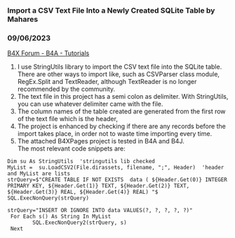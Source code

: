 ### Import a CSV Text File Into a Newly Created SQLite Table by Mahares
### 09/06/2023
[B4X Forum - B4A - Tutorials](https://www.b4x.com/android/forum/threads/150342/)

1. I use StringUtils library to import the CSV text file into the SQLite table. There are other ways to import like, such as CSVParser class module, RegEx.Split and TextReader, although TextReader is no longer recommended by the community.  
2. The text file in this project has a semi colon as delimiter. With StringUtils, you can use whatever delimiter came with the file.  
3. The column names of the table created are generated from the first row of the text file which is the header,  
4. The project is enhanced by checking if there are any records before the import takes place, in order not to waste time importing every time.  
5. The attached B4XPages project is tested in B4A and B4J.  
The most relevant code snippets are:  

```B4X
Dim su As StringUtils  'stringutils lib checked  
MyList =  su.LoadCSV2(File.dirassets, filename, ";", Header)  'header and MyList are lists  
strQuery=$"CREATE TABLE IF NOT EXISTS  data ( ${Header.Get(0)} INTEGER PRIMARY KEY, ${Header.Get(1)} TEXT, ${Header.Get(2)} TEXT, ${Header.Get(3)} REAL, ${Header.Get(4)} REAL) "$  
SQL.ExecNonQuery(strQuery)
```

  

```B4X
strQuery="INSERT OR IGNORE INTO data VALUES(?, ?, ?, ?, ?)"  
 For Each s() As String In MyList  
        SQL.ExecNonQuery2(strQuery, s)  
 Next
```